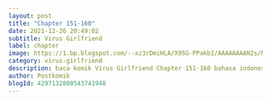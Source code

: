 ```yaml
---
layout: post 
title: "Chapter 151-160"
date: 2021-12-26 20:49:02
subtitle: Virus Girlfriend
label: chapter
image: https://1.bp.blogspot.com/--xz3rDmiHLA/X95G-PPakbI/AAAAAAAAN2s/Nj6id6FidBU6igik45EJ-Z_Q4-yqgX7FQCLcBGAsYHQ/s72-c/my-girlfriend-is-a-zombie-193x278.webp
category: virus-girlfriend
description: baca komik Virus Girlfriend Chapter 151-160 bahasa indonesia 
author: Postkomik
blogId: 4297132800543741948
---
```

